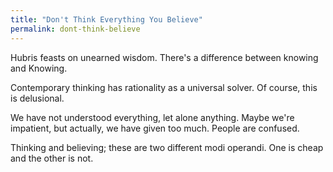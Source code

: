 ```yaml
---
title: "Don't Think Everything You Believe"
permalink: dont-think-believe
---
```


Hubris feasts on unearned wisdom. There's a difference between knowing and Knowing.

Contemporary thinking has rationality as a universal solver. Of course, this is delusional.

We have not understood everything, let alone anything. Maybe we're impatient, but actually, we have given too much. People are confused.

Thinking and believing; these are two different modi operandi. One is cheap and the other is not.
